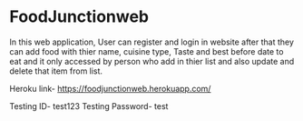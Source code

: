 # FoodJunctionweb
In this web application, User can register and login in website after that they can add food with thier name, cuisine type, Taste and best before date to eat and it only accessed by person who add in thier list and also update and delete that item from list.

Heroku link-  https://foodjunctionweb.herokuapp.com/

Testing ID- test123
Testing Password- test



